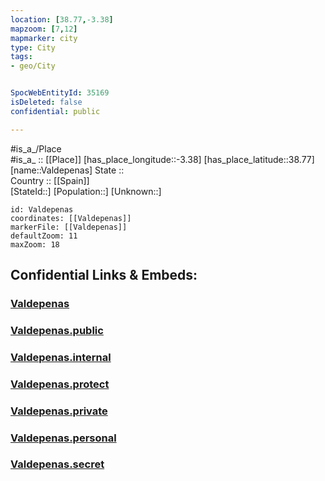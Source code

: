 ```yaml
---
location: [38.77,-3.38] 
mapzoom: [7,12] 
mapmarker: city 
type: City
tags:
- geo/City


SpocWebEntityId: 35169
isDeleted: false
confidential: public

---
```

#is_a_/Place  
#is_a_ :: [[Place]] 
[has_place_longitude::-3.38] 
[has_place_latitude::38.77] 
[name::Valdepenas] 
State ::  
Country :: [[Spain]]  
[StateId::] 
[Population::] 
[Unknown::] 


```leaflet
id: Valdepenas
coordinates: [[Valdepenas]] 
markerFile: [[Valdepenas]] 
defaultZoom: 11 
maxZoom: 18
```


## Confidential Links & Embeds: 

### [Valdepenas](/_Standards/Earth/Continent/Europe/Europe~South/Spain/Provinces~Spain/Castilla-La_Mancha/Ciudad_Real.Province/City/Valdepenas.md) 

### [Valdepenas.public](/_public/Earth/Continent/Europe/Europe~South/Spain/Provinces~Spain/Castilla-La_Mancha/Ciudad_Real.Province/City/Valdepenas.public.md) 

### [Valdepenas.internal](/_internal/Earth/Continent/Europe/Europe~South/Spain/Provinces~Spain/Castilla-La_Mancha/Ciudad_Real.Province/City/Valdepenas.internal.md) 

### [Valdepenas.protect](/_protect/Earth/Continent/Europe/Europe~South/Spain/Provinces~Spain/Castilla-La_Mancha/Ciudad_Real.Province/City/Valdepenas.protect.md) 

### [Valdepenas.private](/_private/Earth/Continent/Europe/Europe~South/Spain/Provinces~Spain/Castilla-La_Mancha/Ciudad_Real.Province/City/Valdepenas.private.md) 

### [Valdepenas.personal](/_personal/Earth/Continent/Europe/Europe~South/Spain/Provinces~Spain/Castilla-La_Mancha/Ciudad_Real.Province/City/Valdepenas.personal.md) 

### [Valdepenas.secret](/_secret/Earth/Continent/Europe/Europe~South/Spain/Provinces~Spain/Castilla-La_Mancha/Ciudad_Real.Province/City/Valdepenas.secret.md)

